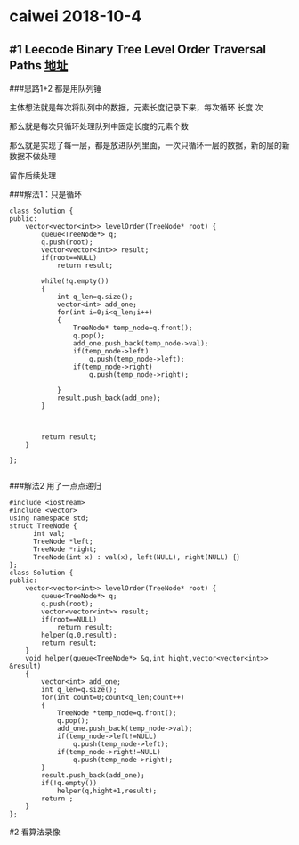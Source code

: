 caiwei 2018-10-4
===
#1 Leecode 
Binary Tree Level Order Traversal Paths [地址](https://leetcode.com/problems/binary-tree-level-order-traversal/discuss/177114/Java-O(n)-BFS-solution)
-

###思路1+2
都是用队列锤

主体想法就是每次将队列中的数据，元素长度记录下来，每次循环 长度 次

那么就是每次只循环处理队列中固定长度的元素个数

那么就是实现了每一层，都是放进队列里面，一次只循环一层的数据，新的层的新数据不做处理

留作后续处理

###解法1：只是循环
```
class Solution {
public:
    vector<vector<int>> levelOrder(TreeNode* root) {
        queue<TreeNode*> q;
        q.push(root);
        vector<vector<int>> result;
        if(root==NULL)
            return result;
        
        while(!q.empty())
        {
            int q_len=q.size();
            vector<int> add_one;
            for(int i=0;i<q_len;i++)
            {
                TreeNode* temp_node=q.front();
                q.pop();
                add_one.push_back(temp_node->val);
                if(temp_node->left)
                    q.push(temp_node->left);
                if(temp_node->right)
                    q.push(temp_node->right);
                
            }
            result.push_back(add_one);
        }
        
        
        
        return result;
    }
    
};


```

###解法2 用了一点点递归
```
#include <iostream>
#include <vector>
using namespace std;
struct TreeNode {
      int val;
      TreeNode *left;
      TreeNode *right;
      TreeNode(int x) : val(x), left(NULL), right(NULL) {}
};
class Solution {
public:
    vector<vector<int>> levelOrder(TreeNode* root) {
        queue<TreeNode*> q;
        q.push(root);
        vector<vector<int>> result;
        if(root==NULL)
            return result;
        helper(q,0,result);
        return result;
    }
    void helper(queue<TreeNode*> &q,int hight,vector<vector<int>> &result)
    {
        vector<int> add_one;
        int q_len=q.size();
        for(int count=0;count<q_len;count++)
        {
            TreeNode *temp_node=q.front();
            q.pop();
            add_one.push_back(temp_node->val);
            if(temp_node->left!=NULL)
                q.push(temp_node->left);
            if(temp_node->right!=NULL)
                q.push(temp_node->right);
        }
        result.push_back(add_one);
        if(!q.empty())
            helper(q,hight+1,result);
        return ;
    }
};

```


#2 看算法录像



